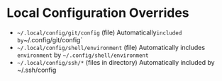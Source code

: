 # Local Configuration Overrides

- `~/.local/config/git/config` (file) Automatically` included by `~/.config/git/config`
- `~/.local/config/shell/environment` (file) Automatically includes `environment` by `~/.config/shell/environment`
- `~/.local/config/ssh/*` (files in directory) Automatically included by ~/.ssh/config
